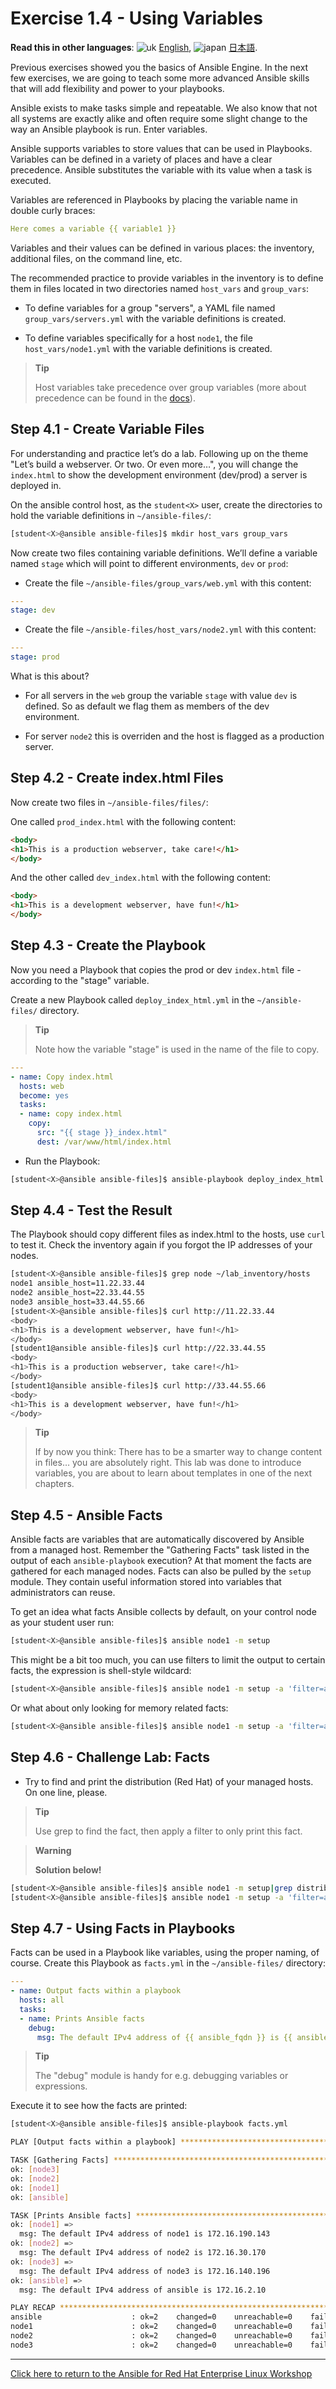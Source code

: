 # Exercise 1.4 - Using Variables

**Read this in other languages**: ![uk](../../../images/uk.png) [English](README.md),  ![japan](../../../images/japan.png) [日本語](README.ja.md).

Previous exercises showed you the basics of Ansible Engine.  In the next few exercises, we are going
to teach some more advanced Ansible skills that will add flexibility and power to your playbooks.

Ansible exists to make tasks simple and repeatable.  We also know that not all systems are exactly alike and often require
some slight change to the way an Ansible playbook is run.  Enter variables.

Ansible supports variables to store values that can be used in Playbooks. Variables can be defined in a variety of places and have a clear precedence. Ansible substitutes the variable with its value when a task is executed.

Variables are referenced in Playbooks by placing the variable name in double curly braces:

<!-- {% raw %} -->
```yaml
Here comes a variable {{ variable1 }}
```
<!-- {% endraw %} -->

Variables and their values can be defined in various places: the inventory, additional files, on the command line, etc.

The recommended practice to provide variables in the inventory is to define them in files located in two directories named `host_vars` and `group_vars`:

  - To define variables for a group "servers", a YAML file named `group_vars/servers.yml` with the variable definitions is created.

  - To define variables specifically for a host `node1`, the file `host_vars/node1.yml` with the variable definitions is created.

> **Tip**
>
> Host variables take precedence over group variables (more about precedence can be found in the [docs](https://docs.ansible.com/ansible/latest/user_guide/playbooks_variables.html#variable-precedence-where-should-i-put-a-variable)).

## Step 4.1 - Create Variable Files

For understanding and practice let’s do a lab. Following up on the theme "Let’s build a webserver. Or two. Or even more…​", you will change the `index.html` to show the development environment (dev/prod) a server is deployed in.

On the ansible control host, as the `student<X>` user, create the directories to hold the variable definitions in `~/ansible-files/`:

```bash
[student<X>@ansible ansible-files]$ mkdir host_vars group_vars
```

Now create two files containing variable definitions. We’ll define a variable named `stage` which will point to different environments, `dev` or `prod`:

  - Create the file `~/ansible-files/group_vars/web.yml` with this content:

```yaml
---
stage: dev
```

  - Create the file `~/ansible-files/host_vars/node2.yml` with this content:

```yaml
---
stage: prod
```

What is this about?

  - For all servers in the `web` group the variable `stage` with value `dev` is defined. So as default we flag them as members of the dev environment.

  - For server `node2` this is overriden and the host is flagged as a production server.

## Step 4.2 - Create index.html Files

Now create two files in `~/ansible-files/files/`:

One called `prod_index.html` with the following content:

```html
<body>
<h1>This is a production webserver, take care!</h1>
</body>
```

And the other called `dev_index.html` with the following content:

```html
<body>
<h1>This is a development webserver, have fun!</h1>
</body>
```

## Step 4.3 - Create the Playbook

Now you need a Playbook that copies the prod or dev `index.html` file - according to the "stage" variable.

Create a new Playbook called `deploy_index_html.yml` in the `~/ansible-files/` directory.

> **Tip**
>
> Note how the variable "stage" is used in the name of the file to copy.

<!-- {% raw %} -->
```yaml
---
- name: Copy index.html
  hosts: web
  become: yes
  tasks:
  - name: copy index.html
    copy:
      src: "{{ stage }}_index.html"
      dest: /var/www/html/index.html
```
<!-- {% endraw %} -->

  - Run the Playbook:

```bash
[student<X>@ansible ansible-files]$ ansible-playbook deploy_index_html.yml
```

## Step 4.4 - Test the Result

The Playbook should copy different files as index.html to the hosts, use `curl` to test it. Check the inventory again if you forgot the IP addresses of your nodes.

```bash
[student<X>@ansible ansible-files]$ grep node ~/lab_inventory/hosts
node1 ansible_host=11.22.33.44
node2 ansible_host=22.33.44.55
node3 ansible_host=33.44.55.66
[student<X>@ansible ansible-files]$ curl http://11.22.33.44
<body>
<h1>This is a development webserver, have fun!</h1>
</body>
[student1@ansible ansible-files]$ curl http://22.33.44.55
<body>
<h1>This is a production webserver, take care!</h1>
</body>
[student1@ansible ansible-files]$ curl http://33.44.55.66
<body>
<h1>This is a development webserver, have fun!</h1>
</body>
```

> **Tip**
>
> If by now you think: There has to be a smarter way to change content in files…​ you are absolutely right. This lab was done to introduce variables, you are about to learn about templates in one of the next chapters.

## Step 4.5 - Ansible Facts

Ansible facts are variables that are automatically discovered by Ansible from a managed host. Remember the "Gathering Facts" task listed in the output of each `ansible-playbook` execution? At that moment the facts are gathered for each managed nodes. Facts can also be pulled by the `setup` module. They contain useful information stored into variables that administrators can reuse.

To get an idea what facts Ansible collects by default, on your control node as your student user run:

```bash
[student<X>@ansible ansible-files]$ ansible node1 -m setup
```

This might be a bit too much, you can use filters to limit the output to certain facts, the expression is shell-style wildcard:

```bash
[student<X>@ansible ansible-files]$ ansible node1 -m setup -a 'filter=ansible_eth0'
```
Or what about only looking for memory related facts:

```bash
[student<X>@ansible ansible-files]$ ansible node1 -m setup -a 'filter=ansible_*_mb'
```

## Step 4.6 - Challenge Lab: Facts

  - Try to find and print the distribution (Red Hat) of your managed hosts. On one line, please.

> **Tip**
>
> Use grep to find the fact, then apply a filter to only print this fact.

> **Warning**
>
> **Solution below\!**

```bash
[student<X>@ansible ansible-files]$ ansible node1 -m setup|grep distribution
[student<X>@ansible ansible-files]$ ansible node1 -m setup -a 'filter=ansible_distribution' -o
```

## Step 4.7 - Using Facts in Playbooks

Facts can be used in a Playbook like variables, using the proper naming, of course. Create this Playbook as `facts.yml` in the `~/ansible-files/` directory:

<!-- {% raw %} -->
```yaml    
---
- name: Output facts within a playbook
  hosts: all
  tasks:
  - name: Prints Ansible facts
    debug:
      msg: The default IPv4 address of {{ ansible_fqdn }} is {{ ansible_default_ipv4.address }}
```
<!-- {% endraw %} -->

> **Tip**
>
> The "debug" module is handy for e.g. debugging variables or expressions.

Execute it to see how the facts are printed:

```bash
[student<X>@ansible ansible-files]$ ansible-playbook facts.yml

PLAY [Output facts within a playbook] ******************************************

TASK [Gathering Facts] *********************************************************
ok: [node3]
ok: [node2]
ok: [node1]
ok: [ansible]

TASK [Prints Ansible facts] ****************************************************
ok: [node1] =>
  msg: The default IPv4 address of node1 is 172.16.190.143
ok: [node2] =>
  msg: The default IPv4 address of node2 is 172.16.30.170
ok: [node3] =>
  msg: The default IPv4 address of node3 is 172.16.140.196
ok: [ansible] =>
  msg: The default IPv4 address of ansible is 172.16.2.10

PLAY RECAP *********************************************************************
ansible                    : ok=2    changed=0    unreachable=0    failed=0   
node1                      : ok=2    changed=0    unreachable=0    failed=0   
node2                      : ok=2    changed=0    unreachable=0    failed=0   
node3                      : ok=2    changed=0    unreachable=0    failed=0   
```

----

[Click here to return to the Ansible for Red Hat Enterprise Linux Workshop](../README.md#section-1---ansible-engine-exercises)
